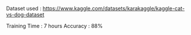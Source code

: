 Dataset used : https://www.kaggle.com/datasets/karakaggle/kaggle-cat-vs-dog-dataset

Training Time : 7 hours 
Accuracy : 88%
